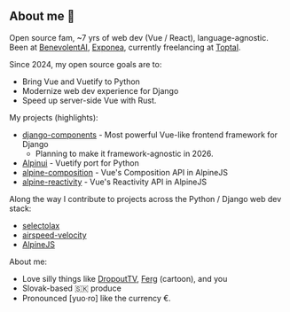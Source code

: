 ## About me 👋

<!--
**JuroOravec/jurooravec** is a ✨ _special_ ✨ repository because its `README.md` (this file) appears on your GitHub profile.

Here are some ideas to get you started:

- 🔭 I’m currently working on ...
- 🌱 I’m currently learning ...
- 👯 I’m looking to collaborate on ...
- 🤔 I’m looking for help with ...
- 💬 Ask me about ...
- 📫 How to reach me: ...
- 😄 Pronouns: ...
- ⚡ Fun fact: ...
-->



Open source fam, ~7 yrs of web dev (Vue / React), language-agnostic. Been at [BenevolentAI](https://www.benevolent.com/), [Exponea](https://www.benevolent.com/), currently freelancing at [Toptal](https://www.toptal.com/).

<!-- Too smart to build dashboards. Too independent to work in FAANG. -->

Since 2024, my open source goals are to:

- Bring Vue and Vuetify to Python
- Modernize web dev experience for Django
- Speed up server-side Vue with Rust.

My projects (highlights):

- [django-components](https://github.com/django-components/django-components) - Most powerful Vue-like frontend framework for Django
  - Planning to make it framework-agnostic in 2026.
- [Alpinui](https://github.com/JuroOravec/alpinui) - Vuetify port for Python
- [alpine-composition](https://github.com/JuroOravec/alpinui/tree/main/packages/alpine-composition) - Vue's Composition API in AlpineJS
- [alpine-reactivity](https://github.com/JuroOravec/alpinui/tree/main/packages/alpine-reactivity) - Vue's Reactivity API in AlpineJS

Along the way I contribute to projects across the Python / Django web dev stack:

- [selectolax](https://github.com/rushter/selectolax)
- [airspeed-velocity](https://github.com/airspeed-velocity/asv)
- [AlpineJS](https://github.com/alpinejs/alpine)

About me:

- Love silly things like [DropoutTV](https://www.dropout.tv/), [Ferg](https://www.instagram.com/teabag.cartoon/) (cartoon), and you
- Slovak-based 🇸🇰 produce
- Pronounced [yuo·ro] like the currency €.